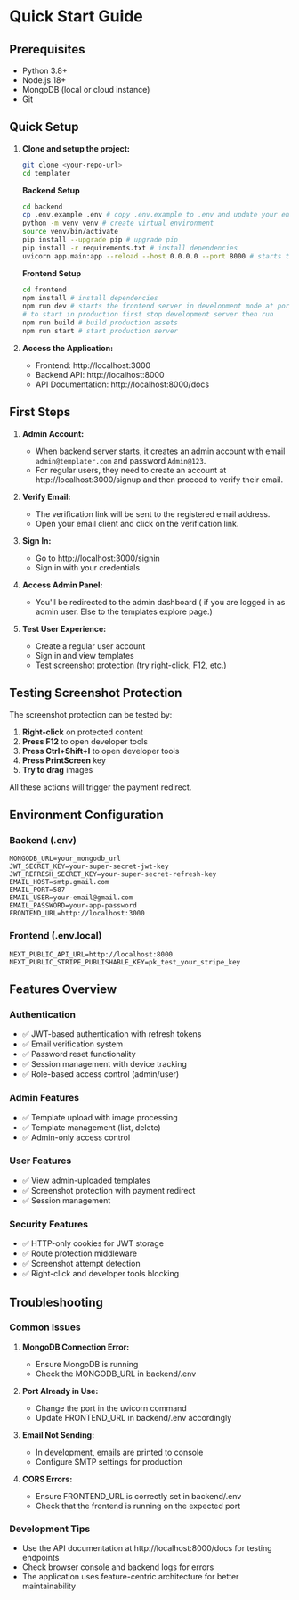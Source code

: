 # Quick Start Guide

## Prerequisites

- Python 3.8+
- Node.js 18+
- MongoDB (local or cloud instance)
- Git

## Quick Setup

1. **Clone and setup the project:**
   ```bash
   git clone <your-repo-url>
   cd templater
   ```

   **Backend Setup**
   ```bash
   cd backend
   cp .env.example .env # copy .env.example to .env and update your environment variables
   python -m venv venv # create virtual environment
   source venv/bin/activate
   pip install --upgrade pip # upgrade pip
   pip install -r requirements.txt # install dependencies
   uvicorn app.main:app --reload --host 0.0.0.0 --port 8000 # starts the backend server at port 8000
   ```
   **Frontend Setup**
   ```bash
   cd frontend
   npm install # install dependencies
   npm run dev # starts the frontend server in development mode at port 3000
   # to start in production first stop development server then run
   npm run build # build production assets
   npm run start # start production server
   ```

2. **Access the Application:**
   - Frontend: http://localhost:3000
   - Backend API: http://localhost:8000
   - API Documentation: http://localhost:8000/docs

## First Steps

1. **Admin Account:**
   - When backend server starts, it creates an admin account with email `admin@templater.com` and password `Admin@123`.
   - For regular users, they need to create an account at http://localhost:3000/signup and then proceed to verify their email.
2. **Verify Email:**
   - The verification link will be sent to the registered email address.
   - Open your email client and click on the verification link.

3. **Sign In:**
   - Go to http://localhost:3000/signin
   - Sign in with your credentials

4. **Access Admin Panel:**
   - You'll be redirected to the admin dashboard ( if you are logged in as admin user. Else to the templates explore page.)

5. **Test User Experience:**
   - Create a regular user account
   - Sign in and view templates
   - Test screenshot protection (try right-click, F12, etc.)

## Testing Screenshot Protection

The screenshot protection can be tested by:

1. **Right-click** on protected content
2. **Press F12** to open developer tools
3. **Press Ctrl+Shift+I** to open developer tools
4. **Press PrintScreen** key
5. **Try to drag** images

All these actions will trigger the payment redirect.

## Environment Configuration

### Backend (.env)
```env
MONGODB_URL=your_mongodb_url
JWT_SECRET_KEY=your-super-secret-jwt-key
JWT_REFRESH_SECRET_KEY=your-super-secret-refresh-key
EMAIL_HOST=smtp.gmail.com
EMAIL_PORT=587
EMAIL_USER=your-email@gmail.com
EMAIL_PASSWORD=your-app-password
FRONTEND_URL=http://localhost:3000
```

### Frontend (.env.local)
```env
NEXT_PUBLIC_API_URL=http://localhost:8000
NEXT_PUBLIC_STRIPE_PUBLISHABLE_KEY=pk_test_your_stripe_key
```

## Features Overview

### Authentication
- ✅ JWT-based authentication with refresh tokens
- ✅ Email verification system
- ✅ Password reset functionality
- ✅ Session management with device tracking
- ✅ Role-based access control (admin/user)

### Admin Features
- ✅ Template upload with image processing
- ✅ Template management (list, delete)
- ✅ Admin-only access control

### User Features
- ✅ View admin-uploaded templates
- ✅ Screenshot protection with payment redirect
- ✅ Session management

### Security Features
- ✅ HTTP-only cookies for JWT storage
- ✅ Route protection middleware
- ✅ Screenshot attempt detection
- ✅ Right-click and developer tools blocking

## Troubleshooting

### Common Issues

1. **MongoDB Connection Error:**
   - Ensure MongoDB is running
   - Check the MONGODB_URL in backend/.env

2. **Port Already in Use:**
   - Change the port in the uvicorn command
   - Update FRONTEND_URL in backend/.env accordingly

3. **Email Not Sending:**
   - In development, emails are printed to console
   - Configure SMTP settings for production

4. **CORS Errors:**
   - Ensure FRONTEND_URL is correctly set in backend/.env
   - Check that the frontend is running on the expected port

### Development Tips

- Use the API documentation at http://localhost:8000/docs for testing endpoints
- Check browser console and backend logs for errors
- The application uses feature-centric architecture for better maintainability
